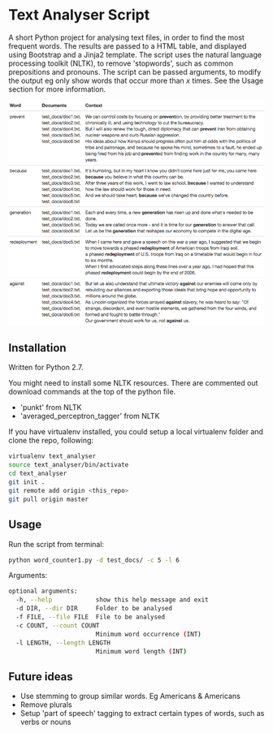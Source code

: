 # Text Analyser Script

A short Python project for analysing text files, in order to find the most frequent words. The results are passed to a HTML table, and displayed using Bootstrap and a Jinja2 template. The script uses the natural language processing toolkit (NLTK), to remove 'stopwords', such as common prepositions and pronouns. The script can be passed arguments, to modify the output eg only show words that occur more than *x* times. See the Usage section for more information. 

![text_analyser_screenshot](https://github.com/geonaut/Text-analysis-script-Python-NLTK-Jinja-Bootstrap-/blob/master/screenshot.png "screenshot")

## Installation

Written for Python 2.7. 

You might need to install some NLTK resources. There are commented out download commands at the top of the python file.

* 'punkt' from NLTK
* 'averaged_perceptron_tagger' from NLTK

If you have virtualenv installed, you could setup a local virtualenv folder and clone the repo, following:

```bash
virtualenv text_analyser
source text_analyser/bin/activate
cd text_analyser
git init .
git remote add origin <this_repo>
git pull origin master
```

## Usage

Run the script from terminal:

```bash
python word_counter1.py -d test_docs/ -c 5 -l 6
```

Arguments:

```bash
optional arguments:
  -h, --help            show this help message and exit
  -d DIR, --dir DIR     Folder to be analysed
  -f FILE, --file FILE  File to be analysed
  -c COUNT, --count COUNT
                        Minimum word occurrence (INT)
  -l LENGTH, --length LENGTH
                        Minimum word length (INT)
```

## Future ideas

* Use stemming to group similar words. Eg Americans & Americans
* Remove plurals
* Setup 'part of speech' tagging to extract certain types of words, such as verbs or nouns


